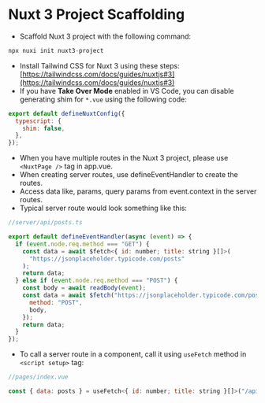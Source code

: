 # Nuxt 3 Project Scaffolding

- Scaffold Nuxt 3 project with the following command:

```jsx
npx nuxi init nuxt3-project
```

- Install Tailwind CSS for Nuxt 3 using these steps: [](https://tailwindcss.com/docs/guides/nuxtjs#3)[https://tailwindcss.com/docs/guides/nuxtjs#3](https://tailwindcss.com/docs/guides/nuxtjs#3)
- If you have **Take Over Mode** enabled in VS Code, you can disable generating shim for `*.vue` using the following code:

```jsx
export default defineNuxtConfig({
  typescript: {
    shim: false,
  },
});
```

- When you have multiple routes in the Nuxt 3 project, please use `<NuxtPage />` tag in app.vue.
- When creating server routes, use defineEventHandler to create the routes.
- Access data like, params, query params from event.context in the server routes.
- Typical server route would look something like this:

```jsx
//server/api/posts.ts

export default defineEventHandler(async (event) => {
  if (event.node.req.method === "GET") {
    const data = await $fetch<{ id: number; title: string }[]>(
      "https://jsonplaceholder.typicode.com/posts"
    );
    return data;
  } else if (event.node.req.method === "POST") {
    const body = await readBody(event);
    const data = await $fetch("https://jsonplaceholder.typicode.com/posts", {
      method: "POST",
      body,
    });
    return data;
  }
});

```

- To call a server route in a component, call it using `useFetch` method in `<script setup>` tag:

```jsx
//pages/index.vue

const { data: posts } = useFetch<{ id: number; title: string }[]>("/api/posts");
```
